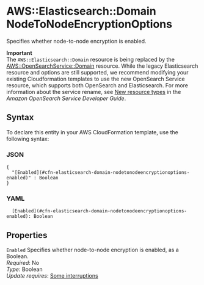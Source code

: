 # AWS::Elasticsearch::Domain NodeToNodeEncryptionOptions<a name="aws-properties-elasticsearch-domain-nodetonodeencryptionoptions"></a>

Specifies whether node\-to\-node encryption is enabled\.

**Important**  
The `AWS::Elasticsearch::Domain` resource is being replaced by the [AWS::OpenSearchService::Domain](https://docs.aws.amazon.com/AWSCloudFormation/latest/UserGuide/aws-resource-opensearchservice-domain.html) resource\. While the legacy Elasticsearch resource and options are still supported, we recommend modifying your existing Cloudformation templates to use the new OpenSearch Service resource, which supports both OpenSearch and Elasticsearch\. For more information about the service rename, see [New resource types](https://docs.aws.amazon.com/opensearch-service/latest/developerguide/rename.html#rename-resource) in the *Amazon OpenSearch Service Developer Guide*\.

## Syntax<a name="aws-properties-elasticsearch-domain-nodetonodeencryptionoptions-syntax"></a>

To declare this entity in your AWS CloudFormation template, use the following syntax:

### JSON<a name="aws-properties-elasticsearch-domain-nodetonodeencryptionoptions-syntax.json"></a>

```
{
  "[Enabled](#cfn-elasticsearch-domain-nodetonodeencryptionoptions-enabled)" : Boolean
}
```

### YAML<a name="aws-properties-elasticsearch-domain-nodetonodeencryptionoptions-syntax.yaml"></a>

```
  [Enabled](#cfn-elasticsearch-domain-nodetonodeencryptionoptions-enabled): Boolean
```

## Properties<a name="aws-properties-elasticsearch-domain-nodetonodeencryptionoptions-properties"></a>

`Enabled`  <a name="cfn-elasticsearch-domain-nodetonodeencryptionoptions-enabled"></a>
Specifies whether node\-to\-node encryption is enabled, as a Boolean\.  
*Required*: No  
*Type*: Boolean  
*Update requires*: [Some interruptions](https://docs.aws.amazon.com/AWSCloudFormation/latest/UserGuide/using-cfn-updating-stacks-update-behaviors.html#update-some-interrupt)
